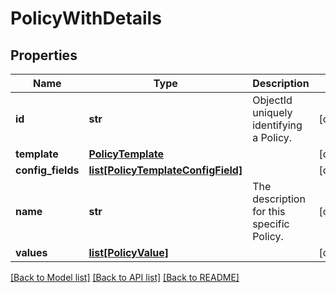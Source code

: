 # PolicyWithDetails

## Properties
Name | Type | Description | Notes
------------ | ------------- | ------------- | -------------
**id** | **str** | ObjectId uniquely identifying a Policy. | [optional] 
**template** | [**PolicyTemplate**](PolicyTemplate.md) |  | [optional] 
**config_fields** | [**list[PolicyTemplateConfigField]**](PolicyTemplateConfigField.md) |  | [optional] 
**name** | **str** | The description for this specific Policy. | [optional] 
**values** | [**list[PolicyValue]**](PolicyValue.md) |  | [optional] 

[[Back to Model list]](../README.md#documentation-for-models) [[Back to API list]](../README.md#documentation-for-api-endpoints) [[Back to README]](../README.md)


